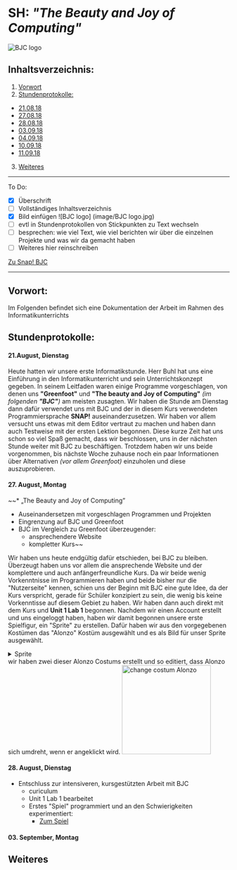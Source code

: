 # SH: _"The Beauty and Joy of Computing"_  
![BJC logo](https://pbs.twimg.com/profile_images/378800000439621166/b23cdc47c76b3d78561b91ffc9705183_400x400.png)
## Inhaltsverzeichnis:
1. [Vorwort](#h1)
2. [Stundenprotokolle:](#h2)
 * [21.08.18](#s1)
 * [27.08.18](#s2)
 * [28.08.18](#s3)
 * [03.09.18](#s4)
 * [04.09.18](#s5)
 * [10.09.18](#s6)
 * [11.09.18](#s7)
3. [Weiteres](#h3)

---------------------------------------------------
To Do: 
- [x] Überschrift
- [ ] Vollständiges Inhaltsverzeichnis
- [x] Bild einfügen ![BJC logo] (image/BJC logo.jpg)
- [ ] evtl in Stundenprotokollen von Stickpunkten zu Text wechseln
- [ ] besprechen: wie viel Text, wie viel berichten wir über die einzelnen Projekte und was wir da gemacht haben
- [ ] Weiteres hier reinschreiben
        
[Zu Snap! BJC](http://snap.berkeley.edu/run)

----------------------------------------------------      
       
## Vorwort: <a name="h1"></a>

Im Folgenden befindet sich eine Dokumentation der Arbeit im Rahmen des Informatikunterrichts

## Stundenprotokolle: <a name="h2"></a>
#### 21.August, Dienstag <a name="s1"></a>
Heute hatten wir unsere erste Informatikstunde. Herr Buhl hat uns eine Einführung in den Informatikunterricht und sein Unterrichtskonzept gegeben. In seinem Leitfaden waren einige Programme vorgeschlagen, von denen uns **"Greenfoot"** und **"The beauty and Joy of Computing"** _(im folgenden **"BJC"**)_ am meisten zusagten. Wir haben die Stunde am Dienstag dann dafür verwendet uns mit BJC und der in diesem Kurs verwendeten Programmiersprache **SNAP!** auseinanderzusetzen. Wir haben vor allem versucht uns etwas mit dem Editor vertraut zu machen und haben dann auch Testweise mit der ersten Lektion begonnen. Diese kurze Zeit hat uns schon so viel Spaß gemacht, dass wir beschlossen, uns in der nächsten Stunde weiter mit BJC zu beschäftigen. Trotzdem haben wir uns beide vorgenommen, bis nächste Woche zuhause noch ein paar Informationen über Alternativen _(vor allem Greenfoot)_ einzuholen und diese auszuprobieren.

#### 27. August, Montag <a name="s2"></a>
  ~~* „The Beauty and Joy of Computing”
  * Auseinandersetzen mit vorgeschlagen Programmen und Projekten
  * Eingrenzung auf BJC und Greenfoot
  * BJC im Vergleich zu Greenfoot überzeugender:
    * ansprechendere Website
    * kompletter Kurs~~

Wir haben uns heute endgültig dafür etschieden, bei BJC zu bleiben. Überzeugt haben uns vor allem die ansprechende Website und der komplettere und auch anfängerfreundliche Kurs. Da wir beide wenig Vorkenntnisse im Programmieren haben und beide bisher nur die "Nutzerseite" kennen, schien uns der Beginn mit BJC eine gute Idee, da der Kurs verspricht, gerade für Schüler konzipiert zu sein, die wenig bis keine Vorkenntisse auf diesem Gebiet zu haben.
Wir haben dann auch direkt mit dem Kurs und **Unit 1 Lab 1** begonnen. Nachdem wir einen Account erstellt und uns eingeloggt haben, haben wir damit begonnen unsere erste Spielfigur, ein "Sprite" zu erstellen. Dafür haben wir aus den vorgegebenen Kostümen das "Alonzo" Kostüm ausgewählt und es als Bild für unser Sprite ausgewählt.
<details>
  <summary>Sprite</summary>
        Ein Sprite (engl. unter anderem für ein Geistwesen, Kobold) ist ein Grafikobjekt, das von der Grafikhardware über das Hintergrundbild bzw. den restlichen Inhalt der Bildschirmanzeige eingeblendet wird. Die Positionierung wird dabei komplett von der Grafikhardware erledigt. (- Wikipedia)
</details>
wir haben zwei dieser Alonzo Costums erstellt und so editiert, dass Alonzo sich umdreht, wenn er angeklickt wird.
<img width="202" alt="change costum Alonzo" src="https://user-images.githubusercontent.com/42579272/44869057-e314f300-ac8c-11e8-8cf1-21375b44c34d.png">
 
 #### 28. August, Dienstag <a name="s3"></a>
* Entschluss zur intensiveren, kursgestützten Arbeit mit BJC
  * curiculum
  * Unit 1 Lab 1 bearbeitet
  * Erstes "Spiel" programmiert und an den Schwierigkeiten experimentiert:
    * [Zum Spiel](https://snap.berkeley.edu/snapsource/snap.html#present:Username=stormann1&ProjectName=U1L1%20Alonso)
 
 
 #### 03. September, Montag <a name="s4"></a>
  ## Weiteres <a name="h3"></a>
 
 
